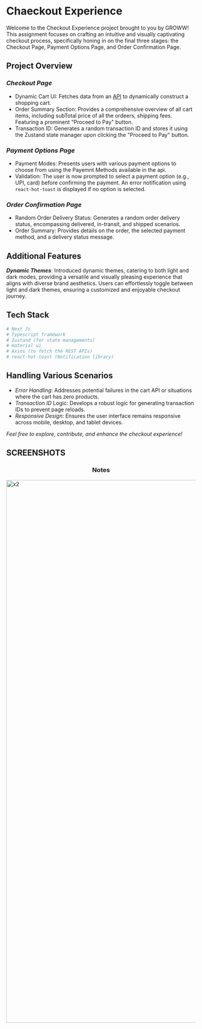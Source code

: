 # Chaeckout Experience
Welcome to the Checkout Experience project brought to you by GROWW! This assignment focuses on crafting an intuitive and visually captivating checkout process, specifically honing in on the final three stages: the Checkout Page, Payment Options Page, and Order Confirmation Page.

## Project Overview
### ***Checkout Page***
- Dynamic Cart UI: Fetches data from an [API](https://groww-intern-assignment.vercel.app/v1/api/order-details) to dynamically construct a shopping cart.
- Order Summary Section: Provides a comprehensive overview of all cart items, including subTotal price of all the ordeers, shipping fees. Featuring a prominent "Proceed to Pay" button.
- Transaction ID: Generates a random transaction ID and stores it using the Zustand state manager upon clicking the "Proceed to Pay" button.

### ***Payment Options Page***
- Payment Modes: Presents users with various payment options to choose from using the Payemnt Methods available in the api.
- Validation: The user is now prompted to select a payment option (e.g., UPI, card) before confirming the payment. An error notification using `react-hot-toast` is displayed if no option is selected.
  
### ***Order Confirmation Page*** 
- Random Order Delivery Status: Generates a random order delivery status, encompassing delivered, in-transit, and shipped scenarios.
- Order Summary: Provides details on the order, the selected payment method, and a delivery status message.

## Additional Features
***Dynamic Themes***: Introduced dynamic themes, catering to both light and dark modes, providing a versatile and visually pleasing experience that aligns with diverse brand aesthetics. Users can effortlessly toggle between light and dark themes, ensuring a customized and enjoyable checkout journey. 

## Tech Stack

```sh
# Next Js
# Typescript framework
# Zustand (for state managements)
# material ui
# Axios (to fetch the REST APIs)
# react-hot-toast (Notification library)
```

## Handling Various Scenarios
- _Error Handling_: Addresses potential failures in the cart API or situations where the cart has zero products.
- _Transaction ID_ Logic: Develops a robust logic for generating transaction IDs to prevent page reloads.
- _Responsive Design_: Ensures the user interface remains responsive across mobile, desktop, and tablet devices.

_Feel free to explore, contribute, and enhance the checkout experience!_

## SCREENSHOTS

<h3 align="center">Notes</h3><img width="1440" alt="x2" src="https://github.com/sejal8745/SheHacks_Team-017/blob/master/src/Assets/notes.PNG">
